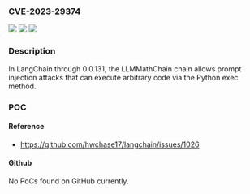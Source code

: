 ### [CVE-2023-29374](https://cve.mitre.org/cgi-bin/cvename.cgi?name=CVE-2023-29374)
![](https://img.shields.io/static/v1?label=Product&message=n%2Fa&color=blue)
![](https://img.shields.io/static/v1?label=Version&message=n%2Fa&color=blue)
![](https://img.shields.io/static/v1?label=Vulnerability&message=n%2Fa&color=brighgreen)

### Description

In LangChain through 0.0.131, the LLMMathChain chain allows prompt injection attacks that can execute arbitrary code via the Python exec method.

### POC

#### Reference
- https://github.com/hwchase17/langchain/issues/1026

#### Github
No PoCs found on GitHub currently.

